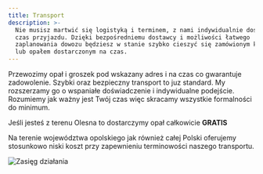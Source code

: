```yaml
---
title: Transport
description: >-
  Nie musisz martwić się logistyką i terminem, z nami indywidualnie dostosujesz
  czas przyjazdu. Dzięki bezpośredniemu dostawcy i możliwości łatwego
  zaplanowania dowozu będziesz w stanie szybko cieszyć się zamówionym kruszcem
  lub opałem dostarczonym na czas.
---
```

Przewozimy opał i groszek pod wskazany adres i na czas co gwarantuje zadowolenie. Szybki oraz bezpieczny transport to juz standard. My rozszerzamy go o wspaniałe doświadczenie i indywidualne podejście. Rozumiemy jak ważny jest Twój czas więc skracamy wszystkie formalności do minimum.

Jeśli jesteś z terenu Olesna to dostarczymy opał całkowicie **GRATIS**

Na terenie województwa opolskiego jak również całej Polski oferujemy stosunkowo niski koszt przy zapewnieniu terminowości naszego transportu.

![Zasięg działania](/images/uploads/zasieg.png)
